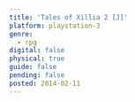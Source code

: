 ```yaml
---
title: 'Tales of Xillia 2 [J]'
platform: playstation-3
genre:
  - rpg
digital: false
physical: true
guide: false
pending: false
posted: 2014-02-11
---
```

